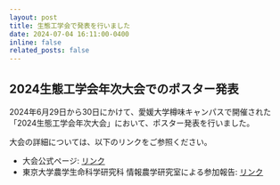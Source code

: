 ```yaml
---
layout: post
title: 生態工学会で発表を行いました
date: 2024-07-04 16:11:00-0400
inline: false
related_posts: false
---
```


## 2024生態工学会年次大会でのポスター発表

2024年6月29日から30日にかけて、愛媛大学樽味キャンパスで開催された「2024生態工学会年次大会」において、ポスター発表を行いました。

大会の詳細については、以下のリンクをご参照ください。

- 大会公式ページ: [リンク](https://see.gr.jp/event/2024/taikai.html)
- 東京大学農学生命科学研究科 情報農学研究室による参加報告: [リンク](https://joho.en.a.u-tokyo.ac.jp/%e7%94%9f%e6%85%8b%e5%b7%a5%e5%ad%a6%e4%bc%9a%e5%8f%82%e5%8a%a0%e3%81%ae%e3%81%94%e5%a0%b1%e5%91%8a/)
